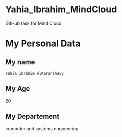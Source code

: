 # Yahia_Ibrahim_MindCloud
GitHub task for Mind Cloud

# My Personal Data
## My name 
`Yahia Ibrahim AlKaranshawy`
## My Age
20
## My Departement 
computer and systems engineering
